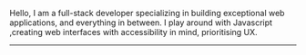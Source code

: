 Hello, I am a full-stack developer specializing in building exceptional web applications, and everything in between. I play around with Javascript ,creating web interfaces with accessibility in mind, prioritising UX.



---
